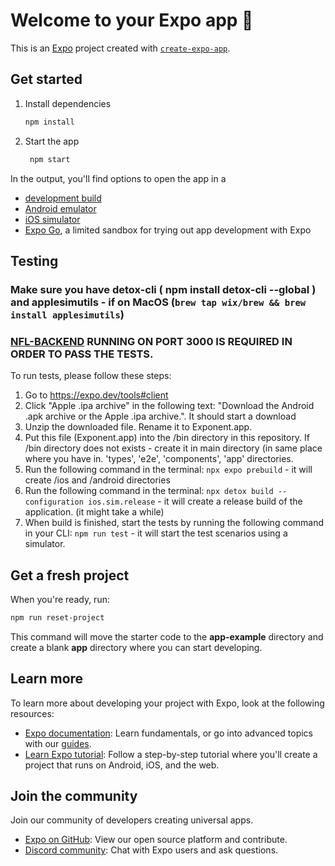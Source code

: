 # Welcome to your Expo app 👋

This is an [Expo](https://expo.dev) project created with [`create-expo-app`](https://www.npmjs.com/package/create-expo-app).

## Get started

1. Install dependencies

   ```bash
   npm install
   ```

2. Start the app

   ```bash
    npm start
   ```

In the output, you'll find options to open the app in a

- [development build](https://docs.expo.dev/develop/development-builds/introduction/)
- [Android emulator](https://docs.expo.dev/workflow/android-studio-emulator/)
- [iOS simulator](https://docs.expo.dev/workflow/ios-simulator/)
- [Expo Go](https://expo.dev/go), a limited sandbox for trying out app development with Expo

## Testing
### Make sure you have detox-cli ( npm install detox-cli --global ) and applesimutils - if on MacOS (`brew tap wix/brew && brew install applesimutils`)
### [NFL-BACKEND](https://github.com/RobertMrowiec/nfl-backend) RUNNING ON PORT 3000 IS REQUIRED IN ORDER TO PASS THE TESTS.
To run tests, please follow these steps:
   1. Go to https://expo.dev/tools#client
   2. Click "Apple .ipa archive" in the following text: "Download the Android .apk archive or the Apple .ipa archive.". It should start a download
   3. Unzip the downloaded file. Rename it to Exponent.app.
   4. Put this file (Exponent.app) into the /bin directory in this repository. If /bin directory does not exists - create it in main directory (in same place where you have in. 'types', 'e2e', 'components', 'app' directories.
   5. Run the following command in the terminal: `npx expo prebuild` - it will create /ios and /android directories
   6. Run the following command in the terminal: `npx detox build --configuration ios.sim.release` - it will create a release build of the application. (it might take a while)
   7. When build is finished, start the tests by running the following command in your CLI: `npm run test` - it will start the test scenarios using a simulator. 

## Get a fresh project

When you're ready, run:

```bash
npm run reset-project
```

This command will move the starter code to the **app-example** directory and create a blank **app** directory where you can start developing.

## Learn more

To learn more about developing your project with Expo, look at the following resources:

- [Expo documentation](https://docs.expo.dev/): Learn fundamentals, or go into advanced topics with our [guides](https://docs.expo.dev/guides).
- [Learn Expo tutorial](https://docs.expo.dev/tutorial/introduction/): Follow a step-by-step tutorial where you'll create a project that runs on Android, iOS, and the web.

## Join the community

Join our community of developers creating universal apps.

- [Expo on GitHub](https://github.com/expo/expo): View our open source platform and contribute.
- [Discord community](https://chat.expo.dev): Chat with Expo users and ask questions.
